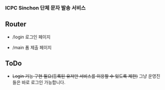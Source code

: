 ### ICPC Sinchon 단체 문자 발송 서비스

## Router
- /login 로그인 페이지

- /main 폼 제출 페이지

## ToDo
- ~~Login 기능 구현 필요(등록된 유저만 서비스를 이용할 수 있도록 제한)~~
그냥 운영진들은 바로 로그인 가능합니다.
